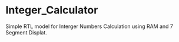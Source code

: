 # Integer_Calculator
Simple RTL model for Interger Numbers Calculation using RAM and 7 Segment Displat.
